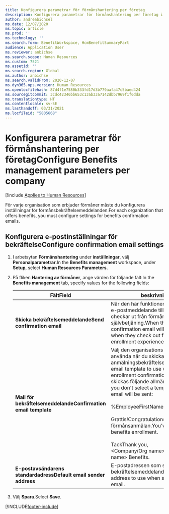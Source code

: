 ```yaml
---
title: Konfigurera parametrar för förmånshantering per företag
description: Konfigurera parametrar för förmånshantering per företag i Microsoft Dynamics 365 Human Resources.
author: andreabichsel
ms.date: 12/07/2020
ms.topic: article
ms.prod: ''
ms.technology: ''
ms.search.form: BenefitWorkspace, HcmBenefitSummaryPart
audience: Application User
ms.reviewer: anbichse
ms.search.scope: Human Resources
ms.custom: 7521
ms.assetid: ''
ms.search.region: Global
ms.author: anbichse
ms.search.validFrom: 2020-12-07
ms.dyn365.ops.version: Human Resources
ms.openlocfilehash: 87d4f1e7580b333fd17d3b779aafa47c5baed424
ms.sourcegitcommit: 3cdc42346bb653c13ab33a7142dbb7969f1f6dda
ms.translationtype: HT
ms.contentlocale: sv-SE
ms.lasthandoff: 03/31/2021
ms.locfileid: "5805668"
---
```

# <a name="configure-benefits-management-parameters-per-company"></a><span data-ttu-id="2d2f8-103">Konfigurera parametrar för förmånshantering per företag</span><span class="sxs-lookup"><span data-stu-id="2d2f8-103">Configure Benefits management parameters per company</span></span>

[!include [Applies to Human Resources](../includes/applies-to-hr.md)]

<span data-ttu-id="2d2f8-104">För varje organisation som erbjuder förmåner måste du konfigurera inställningar för förmånsbekräftelsemeddelanden.</span><span class="sxs-lookup"><span data-stu-id="2d2f8-104">For each organization that offers benefits, you must configure settings for benefits confirmation emails.</span></span>

## <a name="configure-confirmation-email-settings"></a><span data-ttu-id="2d2f8-105">Konfigurera e-postinställningar för bekräftelse</span><span class="sxs-lookup"><span data-stu-id="2d2f8-105">Configure confirmation email settings</span></span>

1. <span data-ttu-id="2d2f8-106">I arbetsytan **Förmånshantering** under **inställningar**, välj **Personalparametrar**.</span><span class="sxs-lookup"><span data-stu-id="2d2f8-106">In the **Benefits management** workspace, under **Setup**, select **Human Resources Parameters**.</span></span>

2. <span data-ttu-id="2d2f8-107">På fliken **Hantering av förmåner**, ange värden för följande fält:</span><span class="sxs-lookup"><span data-stu-id="2d2f8-107">In the **Benefits management** tab, specify values for the following fields:</span></span> 

   | <span data-ttu-id="2d2f8-108">Fält</span><span class="sxs-lookup"><span data-stu-id="2d2f8-108">Field</span></span> | <span data-ttu-id="2d2f8-109">beskrivning</span><span class="sxs-lookup"><span data-stu-id="2d2f8-109">Description</span></span> |
   | --- | --- |
   | <span data-ttu-id="2d2f8-110">**Skicka bekräftelsemeddelande**</span><span class="sxs-lookup"><span data-stu-id="2d2f8-110">**Send confirmation email**</span></span> | <span data-ttu-id="2d2f8-111">När den här funktionen är aktiverad skickas ett e-postmeddelande till medarbetarna när de checkar ut från förmånsanmälan i medarbetarnas självbetjäning.</span><span class="sxs-lookup"><span data-stu-id="2d2f8-111">When this feature is on, a confirmation email will be sent to employees when they check out from the benefits enrollment experience in Employee self-service.</span></span> |
   | <span data-ttu-id="2d2f8-112">**Mall för bekräftelsemeddelande**</span><span class="sxs-lookup"><span data-stu-id="2d2f8-112">**Confirmation email template**</span></span> | <span data-ttu-id="2d2f8-113">Välj den organisations-e-postmall som du vill använda när du skickar anmälningsbekräftelsen.</span><span class="sxs-lookup"><span data-stu-id="2d2f8-113">Select the organization email template to use when sending the enrollment confirmation.</span></span> <span data-ttu-id="2d2f8-114">Om du inte väljer en mall skickas följande allmänna e-postmeddelande:</span><span class="sxs-lookup"><span data-stu-id="2d2f8-114">If you don't select a template, the following generic email will be sent:</span></span><br><br><span data-ttu-id="2d2f8-115">%EmployeeFirstName%.</span><span class="sxs-lookup"><span data-stu-id="2d2f8-115">%EmployeeFirstName%,</span></span><br><br><span data-ttu-id="2d2f8-116">Grattis!</span><span class="sxs-lookup"><span data-stu-id="2d2f8-116">Congratulations!</span></span> <span data-ttu-id="2d2f8-117">Du har slutfört en förmånsanmälan.</span><span class="sxs-lookup"><span data-stu-id="2d2f8-117">You’ve successfully completed benefits enrollment.</span></span><br><br><span data-ttu-id="2d2f8-118">Tack</span><span class="sxs-lookup"><span data-stu-id="2d2f8-118">Thank you,</span></span><br><span data-ttu-id="2d2f8-119"><Company/Org name> förmåner.</span><span class="sxs-lookup"><span data-stu-id="2d2f8-119"><Company/Org name> Benefits.</span></span> |
   | <span data-ttu-id="2d2f8-120">**E-postavsändarens standardadress**</span><span class="sxs-lookup"><span data-stu-id="2d2f8-120">**Default email sender address**</span></span> | <span data-ttu-id="2d2f8-121">E-postadressen som ska användas när bekräftelsemeddelandet skickas.</span><span class="sxs-lookup"><span data-stu-id="2d2f8-121">The email address to use when sending the confirmation email.</span></span> |

3. <span data-ttu-id="2d2f8-122">Välj **Spara**.</span><span class="sxs-lookup"><span data-stu-id="2d2f8-122">Select **Save**.</span></span>

[!INCLUDE[footer-include](../includes/footer-banner.md)]